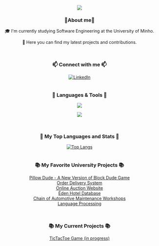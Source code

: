 <h1 align="center">
    <img src="https://readme-typing-svg.herokuapp.com/?font=Bungee&size=30&center=true&vCenter=true&width=500&color=97BDB7&height=70&duration=4000&lines=Hello,+I'm+Margarida!👋;" />
</h1>

<h3 align=center>🔹About me🔹</h3>
<p align=center>
🎓 I'm currently studying Software Engineering at the University of Minho.
<p align=center>
🎯 Here you can find my latest projects and contributions.

<br><h3 align="center">📫 Connect with me 📫</h3>
<p align=center>
<a href="https://linkedin.com/in/margarida-sousa-pimenta-021911273">
    <img src="https://img.shields.io/badge/LinkedIn-%230077B5.svg?logo=linkedin&logoColor=white" alt="LinkedIn"><br>
</a><br>

<h3 align="center">📖 Languages & Tools 📖</h3>
<p align="center"> 
<img src="https://skillicons.dev/icons?i=html,python,javascript,c,css,java,mysql,haskell,cs,cpp,matlab"/>
<p align="center"> <img src="https://skillicons.dev/icons?i=linux,vscode,visualstudio,github,figma,cmake,gitlab,windows,powershell"/><br>

 <br><h3 align=center>📌 My Top Languages and Stats 📌</h3>
 <p align=center>
    <a href="https://github.com/amargaridaspimenta">
        <img src="https://github-readme-stats.vercel.app/api/top-langs/?username=amargaridaspimenta&layout=compact&include_all_commits=true&theme=github_dark" alt="Top Langs"><br>    
    </a><br>

<h3 align=center>📚 My Favorite University Projects 📚</h3>
<p align="center">
    <a href="https://github.com/amargaridaspimenta/LI1">Pillow Dude - A New Version of Block Dude Game</a><br>
    <a href="https://github.com/amargaridaspimenta/IA">Order Delivery System</a><br>
    <a href="https://github.com/amargaridaspimenta/LI42024">Online Auction Website</a><br>
    <a href="https://github.com/amargaridaspimenta/BD">Éden Hotel Database</a><br>
    <a href="https://github.com/amargaridaspimenta/DSS">Chain of Automotive Maintenance Workshops</a><br>
    <a href="https://github.com/amargaridaspimenta/PL2024">Language Processing</a>
</p><br>

<h3 align=center>📚 My Current Projects 📚</h3>
<p align="center">
    <a href="https://github.com/amargaridaspimenta/TicTacToe">TicTacToe Game (in progress)</a><br>
</p>


